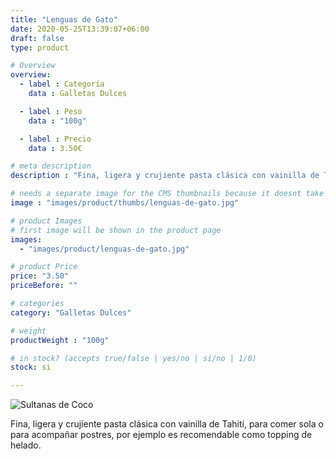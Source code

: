 ```yaml
---
title: "Lenguas de Gato"
date: 2020-05-25T13:39:07+06:00
draft: false
type: product

# Overview
overview:
  - label : Categoría
    data : Galletas Dulces

  - label : Peso
    data : "100g"

  - label : Precio
    data : 3.50€

# meta description
description : "Fina, ligera y crujiente pasta clásica con vainilla de Tahití, para comer sola o para acompañar postres, por ejemplo es recomendable como topping de helado."

# needs a separate image for the CMS thumbnails because it doesnt take arrays (slideshow images)
image : "images/product/thumbs/lenguas-de-gato.jpg"

# product Images
# first image will be shown in the product page
images:
  - "images/product/lenguas-de-gato.jpg"

# product Price
price: "3.50"
priceBefore: ""

# categories
category: "Galletas Dulces"

# weight
productWeight : "100g"

# in stock? (accepts true/false | yes/no | si/no | 1/0)
stock: si

---
```

![Sultanas de Coco](/images/product/lenguas-de-gato.jpg "Sultanas de Coco")

Fina, ligera y crujiente pasta clásica con vainilla de Tahití, para comer sola o para acompañar postres, por ejemplo es recomendable como topping de helado.
